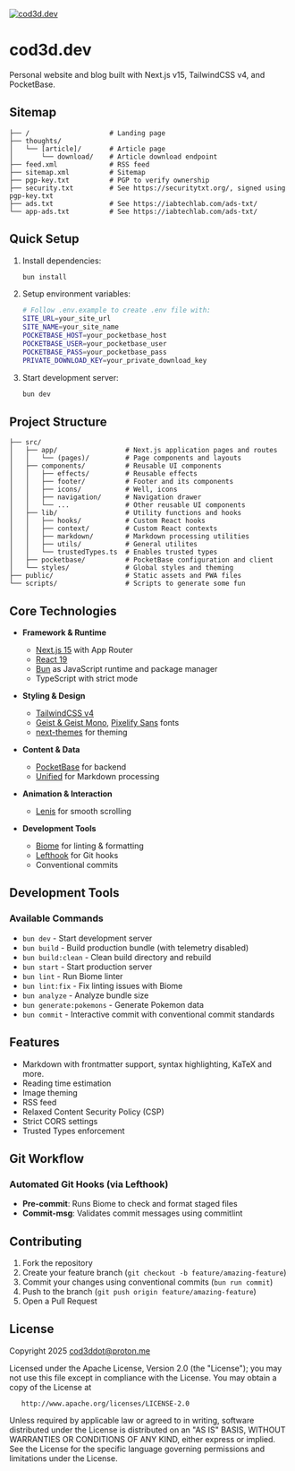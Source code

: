 [![cod3d.dev](https://cod3d.dev/img/readme-next.cod3d.dev.gif)](https://github.com/cod3ddot/cod3d.dev)

# cod3d.dev

Personal website and blog built with Next.js v15, TailwindCSS v4, and PocketBase.

## Sitemap

```
├── /                    # Landing page
├── thoughts/
│   └── [article]/       # Article page
│       └── download/    # Article download endpoint
├── feed.xml             # RSS feed
├── sitemap.xml          # Sitemap
├── pgp-key.txt          # PGP to verify ownership
├── security.txt         # See https://securitytxt.org/, signed using pgp-key.txt
├── ads.txt              # See https://iabtechlab.com/ads-txt/
└── app-ads.txt          # See https://iabtechlab.com/ads-txt/
```

## Quick Setup

1. Install dependencies:
   ```bash
   bun install
   ```

2. Setup environment variables:
   ```bash
   # Follow .env.example to create .env file with:
   SITE_URL=your_site_url
   SITE_NAME=your_site_name
   POCKETBASE_HOST=your_pocketbase_host
   POCKETBASE_USER=your_pocketbase_user
   POCKETBASE_PASS=your_pocketbase_pass
   PRIVATE_DOWNLOAD_KEY=your_private_download_key
   ```

3. Start development server:
   ```bash
   bun dev
   ```

## Project Structure

```
├── src/
│   ├── app/                 # Next.js application pages and routes
│   │   └── (pages)/         # Page components and layouts
│   ├── components/          # Reusable UI components
│   │   ├── effects/         # Reusable effects
│   │   ├── footer/          # Footer and its components
│   │   ├── icons/           # Well, icons
│   │   ├── navigation/      # Navigation drawer
│   │   └── ...              # Other reusable UI components
│   ├── lib/                 # Utility functions and hooks
│   │   ├── hooks/           # Custom React hooks
│   │   ├── context/         # Custom React contexts
│   │   ├── markdown/        # Markdown processing utilities
│   │   ├── utils/           # General utilites
│   │   └── trustedTypes.ts  # Enables trusted types
│   ├── pocketbase/          # PocketBase configuration and client
│   └── styles/              # Global styles and theming
├── public/                  # Static assets and PWA files
└── scripts/                 # Scripts to generate some fun
```

## Core Technologies

- **Framework & Runtime**
  - [Next.js 15](https://nextjs.org) with App Router
  - [React 19](https://react.dev)
  - [Bun](https://bun.sh) as JavaScript runtime and package manager
  - TypeScript with strict mode

- **Styling & Design**
  - [TailwindCSS v4](https://tailwindcss.com)
  - [Geist & Geist Mono](https://vercel.com/font), [Pixelify Sans](https://fonts.google.com/specimen/Pixelify+Sans) fonts
  - [next-themes](https://github.com/pacocoursey/next-themes) for theming

- **Content & Data**
  - [PocketBase](https://pocketbase.io) for backend
  - [Unified](https://unifiedjs.com) for Markdown processing

- **Animation & Interaction**
  - [Lenis](https://github.com/darkroomengineering/lenis) for smooth scrolling

- **Development Tools**
  - [Biome](https://biomejs.dev) for linting & formatting
  - [Lefthook](https://github.com/evilmartians/lefthook) for Git hooks
  - Conventional commits

## Development Tools

### Available Commands
- `bun dev` - Start development server
- `bun build` - Build production bundle (with telemetry disabled)
- `bun build:clean` - Clean build directory and rebuild
- `bun start` - Start production server
- `bun lint` - Run Biome linter
- `bun lint:fix` - Fix linting issues with Biome
- `bun analyze` - Analyze bundle size
- `bun generate:pokemons` - Generate Pokemon data
- `bun commit` - Interactive commit with conventional commit standards

## Features

- Markdown with frontmatter support, syntax highlighting, KaTeX and more.
- Reading time estimation
- Image theming
- RSS feed
- Relaxed Content Security Policy (CSP)
- Strict CORS settings
- Trusted Types enforcement

## Git Workflow

### Automated Git Hooks (via Lefthook)
- **Pre-commit**: Runs Biome to check and format staged files
- **Commit-msg**: Validates commit messages using commitlint

## Contributing

1. Fork the repository
2. Create your feature branch (`git checkout -b feature/amazing-feature`)
3. Commit your changes using conventional commits (`bun run commit`)
4. Push to the branch (`git push origin feature/amazing-feature`)
5. Open a Pull Request

## License

   Copyright 2025 cod3ddot@proton.me

   Licensed under the Apache License, Version 2.0 (the "License");
   you may not use this file except in compliance with the License.
   You may obtain a copy of the License at

       http://www.apache.org/licenses/LICENSE-2.0

   Unless required by applicable law or agreed to in writing, software
   distributed under the License is distributed on an "AS IS" BASIS,
   WITHOUT WARRANTIES OR CONDITIONS OF ANY KIND, either express or implied.
   See the License for the specific language governing permissions and
   limitations under the License.
